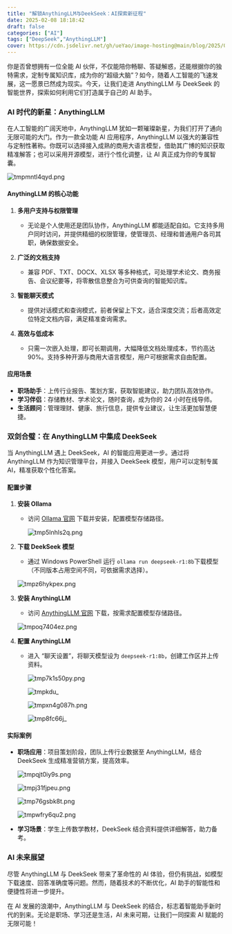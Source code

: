 ```yaml
---
title: "解锁AnythingLLM与DeekSeek：AI探索新征程"
date: 2025-02-08 18:18:42
draft: false
categories: ["AI"]
tags: ["DeepSeek","AnythingLLM"]
cover: https://cdn.jsdelivr.net/gh/ueYao/image-hosting@main/blog/2025/02/20250210004644458807.png
---
```




你是否曾想拥有一位全能 AI 伙伴，不仅能陪你畅聊、答疑解惑，还能根据你的独特需求，定制专属知识库，成为你的“超级大脑”？如今，随着人工智能的飞速发展，这一愿景已然成为现实。今天，让我们走进 AnythingLLM 与 DeekSeek 的智能世界，探索如何利用它们打造属于自己的 AI 助手。

### AI 时代的新星：AnythingLLM

在人工智能的广阔天地中，AnythingLLM 犹如一颗璀璨新星，为我们打开了通向无限可能的大门。作为一款全功能 AI 应用程序，AnythingLLM 以强大的兼容性与定制性著称。你既可以选择接入成熟的商用大语言模型，借助其广博的知识获取精准解答；也可以采用开源模型，进行个性化调整，让 AI 真正成为你的专属智囊。

​![tmpmntl4qyd.png](https://cdn.jsdelivr.net/gh/ueYao/image-hosting@main/blog/2025/02/20250210004734739737.png)​

#### AnythingLLM 的核心功能

1. **多用户支持与权限管理**

    * 无论是个人使用还是团队协作，AnythingLLM 都能适配自如。它支持多用户同时访问，并提供精细的权限管理，使管理员、经理和普通用户各司其职，确保数据安全。
2. **广泛的文档支持**

    * 兼容 PDF、TXT、DOCX、XLSX 等多种格式，可处理学术论文、商务报告、会议纪要等，将零散信息整合为可供查询的智能知识库。
3. **智能聊天模式**

    * 提供对话模式和查询模式，前者保留上下文，适合深度交流；后者高效定位特定文档内容，满足精准查询需求。
4. **高效与低成本**

    * 只需一次嵌入处理，即可长期调用，大幅降低文档处理成本，节约高达 90%。支持多种开源与商用大语言模型，用户可根据需求自由配置。

#### 应用场景

* **职场助手**：上传行业报告、策划方案，获取智能建议，助力团队高效协作。
* **学习伴侣**：存储教材、学术论文，随时查询，成为你的 24 小时在线导师。
* **生活顾问**：管理理财、健康、旅行信息，提供专业建议，让生活更加智慧便捷。

### 双剑合璧：在 AnythingLLM 中集成 DeekSeek

当 AnythingLLM 遇上 DeekSeek，AI 的智能应用更进一步。通过将 AnythingLLM 作为知识管理平台，并接入 DeekSeek 模型，用户可以定制专属 AI，精准获取个性化答案。

#### 配置步骤

1. **安装 Ollama**

    * 访问 [Ollama 官网](https://ollama.com/) 下载并安装，配置模型存储路径。

      ​![tmp5lnhls2q.png](https://cdn.jsdelivr.net/gh/ueYao/image-hosting@main/blog/2025/02/20250210004800661927.png)​
2. **下载 DeekSeek 模型**

    * 通过 Windows PowerShell 运行 `ollama run deepseek-r1:8b`​​ 下载模型（不同版本占用空间不同，可依据需求选择）。

    ​![tmpz6hykpex.png](https://cdn.jsdelivr.net/gh/ueYao/image-hosting@main/blog/2025/02/20250210004822992125.png)​
3. **安装 AnythingLLM**

    * 访问 [AnythingLLM 官网](https://anythingllm.com/) 下载，按需求配置模型存储路径。

    ​![tmpoq7404ez.png](https://cdn.jsdelivr.net/gh/ueYao/image-hosting@main/blog/2025/02/20250210004841852071.png)​
4. **配置 AnythingLLM**

    * 进入 “聊天设置”，将聊天模型设为 `deepseek-r1:8b`​​​，创建工作区并上传资料。

      ​![tmp7k1s50py.png](https://cdn.jsdelivr.net/gh/ueYao/image-hosting@main/blog/2025/02/20250210004904724291.png)​

      ​![tmpkdu_](https://cdn.jsdelivr.net/gh/ueYao/image-hosting@main/blog/2025/02/20250210004930371908.png)​

      ​![tmpxn4g087h.png](https://cdn.jsdelivr.net/gh/ueYao/image-hosting@main/blog/2025/02/20250210004948735765.png)​

      ​![tmp8fc66j_](https://cdn.jsdelivr.net/gh/ueYao/image-hosting@main/blog/2025/02/20250210005026256792.png)​

#### 实际案例

* **职场应用**：项目策划阶段，团队上传行业数据至 AnythingLLM，结合 DeekSeek 生成精准营销方案，提高效率。

  ​![tmpqjt0iy9s.png](https://cdn.jsdelivr.net/gh/ueYao/image-hosting@main/blog/2025/02/20250210005047481127.png)​

  ​![tmpj31fjpeu.png](https://cdn.jsdelivr.net/gh/ueYao/image-hosting@main/blog/2025/02/20250210005130407659.png)​

  ​![tmp76gsbk8t.png](https://cdn.jsdelivr.net/gh/ueYao/image-hosting@main/blog/2025/02/20250210005149019373.png)​

  ​![tmpwfry6qu2.png](https://cdn.jsdelivr.net/gh/ueYao/image-hosting@main/blog/2025/02/20250210005214321376.png)​
* **学习场景**：学生上传数学教材，DeekSeek 结合资料提供详细解答，助力备考。

### AI 未来展望

尽管 AnythingLLM 与 DeekSeek 带来了革命性的 AI 体验，但仍有挑战，如模型下载速度、回答准确度等问题。然而，随着技术的不断优化，AI 助手的智能性和便捷性将进一步提升。

在 AI 发展的浪潮中，AnythingLLM 与 DeekSeek 的结合，标志着智能助手新时代的到来。无论是职场、学习还是生活，AI 未来可期，让我们一同探索 AI 赋能的无限可能！
